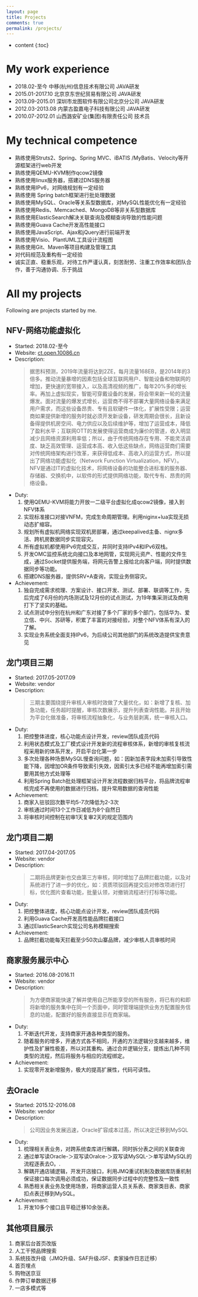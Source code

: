```yaml
---
layout: page
title: Projects
comments: true
permalink: /projects/
---
```


* content
{:toc}

# My work experience
- 2018.02-至今 	    中移(杭州)信息技术有限公司          JAVA研发
- 2015.01-2017.10 	北京京东世纪贸易有限公司            JAVA研发
- 2013.09-2015.01 	深圳市龙图软件有限公司北京分公司    JAVA研发
- 2012.03-2013.08 	内蒙古盈嘉电子科技有限公司          JAVA研发
- 2010.07-2012.01 	山西潞安矿业(集团)有限责任公司      技术员

# My technical competence
- 熟练使用Struts2、Spring、Spring MVC、iBATIS /MyBatis、Velocity等开源框架进行web开发  
- 熟练使用QEMU-KVM制作qcow2镜像  
- 熟练使用linux服务器，搭建过DNS服务器  
- 熟练使用IPv6，对网络规划有一定经验  
- 熟练使用 Spring batch框架进行批处理数据  
- 熟练使用MySQL、Oracle等关系型数据库，对MySQL性能优化有一定经验  
- 熟练使用Redis、Memcached、MongoDB等非关系型数据库  
- 熟练使用ElasticSearch解决关联查询及模糊查询导致的性能问题  
- 熟练使用Guava Cache开发高性能接口  
- 熟练使用JavaScript、Ajax和jQuery进行前端开发  
- 熟练使用Visio、PlantUML工具设计流程图  
- 熟练使用Git、Maven等项目构建及管理工具   
- 对代码规范及重构有一定经验  
- 诚实正直、稳重乐观，对待工作严谨认真，刻苦耐劳、注重工作效率和团队合作，善于沟通协调、乐于挑战  

# All my projects
Following are projects started by me. 

## NFV-网络功能虚拟化
* Started: 2018.02-至今
* Website: [ct.open.10086.cn](ct.open.10086.cn)
* Description: 
    > 据思科预测，2019年流量将达到2ZE，每月流量168EB，是2014年的3倍多。推动流量暴增的因素包括全球互联网用户、智能设备和物联网的增加，更快速的宽带接入，以及高清视频的推广，每年20%多的增长率。再加上虚拟现实，智能可穿戴设备的发展，将会带来新一轮的流量爆发。面对流量的爆发式增长，运营商不得不部署大量网络设备来满足用户需求，而这些设备昂贵、专有且软硬件一体化，扩展性受限；运营商如果提供新增的服务时就必须开发新设备，研发周期会很长，且新设备得提供机房空间、电力供应以及后续维护等，增加了运营成本，降低了盈利水平；互联网OTT的发展使得运营商成为廉价的管道，收入明显减少且网络资源利用率低；所以，由于传统网络存在专用、不能灵活调度、缺乏高效管理、运营成本高、收入低这些缺点，网络运营商们需要对传统网络架构进行改革，来获得低成本、高收入的运营方式，所以提出了网络功能虚拟化（Network Function Virtualization，NFV）。
       NFV是通过IT的虚拟化技术，将网络设备的功能整合进标准的服务器、存储器、交换机中，以软件的形式提供网络功能，取代专有、昂贵的网络设备。
* Duty:
    1. 使用QEMU-KVM将能力开放一二级平台虚拟化成qcow2镜像，接入到NFV体系
    2. 实现标准接口对接VNFM，完成生命周期管理。利用niginx+lua实现无损动态扩缩容。
    3. 规划所有虚拟机网络实现双机房部署，通过keepalived主备、nignx多活、跨机房数据同步实现容灾。
    4. 所有虚拟机都使用IPv6完成交互，并同时支持IPv4和IPv6双栈。
    5. 开发OMC监控系统北向接口及本地网管，实现网元资产、性能的文件生成，通过Socket提供服务端，将网元告警上报给北向客户端，同时提供数据同步等功能。
    6. 搭建DNS服务器，提供SRV+A查询，实现业务侧容灾。
* Achievement:
    1. 独自完成需求梳理、方案设计、接口开发、测试、部署、联调等工作，先后完成了6月份的内场测试及12月份的试点测试，为19年集采测试及商用打下了坚实的基础。
    2. 试点测试中分别在杭州和广东对接了多个厂家的多个部门，包括华为、爱立信、中兴、苏研等，积累了丰富的对接经验，对整个NFV体系有深入的了解。
    3. 实现业务系统全面支持IPv6，为后续公司其他部门的系统改造提供宝贵意见 

## 龙门项目三期
* Started: 2017.05-2017.09
* Website: vendor
* Description: 
    > 三期主要围绕提升审核人审核时效做了大量优化，如：新增了复核、加急功能，任务超时提醒，审核次数展示，提升列表查询性能。并且开始为平台化做准备，将审核流程抽象化，与业务层剥离，统一审核入口。
* Duty:
   1. 把控整体进度，核心功能点设计开发，review团队成员代码
   2. 利用状态模式及工厂模式设计开发新的流程审核体系，新增的审核复核流程采用新的体系开发，开启平台化第一步
   3. 多次处理各种场景MySQL慢查询问题，如：因新加表字段未加索引导致性能下降，因增加OR条件导致索引失效，因索引太多已经不能再增加索引需要用其他方式处理等
   4. 利用Spring Batch批处理框架设计开发流程数据归档平台，将品牌流程审核完成不再使用的数据进行归档，提升常用数据的查询性能 
* Achievement:
   1. 商家入驻驳回次数平均5-7次降低为2-3次
   2. 审核通过时间13个工作日减低为8个自然日
   3. 将审核时间控制在初审1天复审2天的规定范围内 

## 龙门项目二期
* Started: 2017.04-2017.05 
* Website: vendor
* Description: 
    > 二期将品牌更新也交由第三方审核，同时增加了品牌拦截功能，以及对系统进行了进一步的优化，如：资质项驳回再提交后对修改项进行打标，优化图片查看功能，批量认领，对撤销流程进行打标等功能。
* Duty:
   1. 把控整体进度，核心功能点设计开发，review团队成员代码
   2. 利用Guava Cache开发高性能品牌拦截接口
   3. 通过ElasticSearch实现公司名称模糊搜索
* Achievement:
   1. 品牌拦截功能每天拦截至少50次山寨品牌，减少审核人员审核时间

## 商家服务展示中心
* Started: 2016.08-2016.11
* Website: vendor
* Description: 
    > 为方便商家能快速了解并使用自己所能享受的所有服务，将已有的和即将新增的服务集中在同一个页面中，同时管理端提供业务方配置服务信息的功能，配置好的服务直接显示在商家端。 
* Duty:
   1. 不断迭代开发，支持商家开通各种类型的服务。
   2. 随着服务的增多，开通方式各不相同，开通的方法逻辑分支越来越多，维护性及扩展性极差，所以对其重构。通过合并逻辑分支，提炼出几种不同类型的流程，然后将服务与相应的流程绑定。 
* Achievement:
   1. 实现零开发新增服务，极大的提高扩展性，代码可读性。
   
## 去Oracle
* Started: 2015.12-2016.08
* Website: vendor
* Description: 
    > 公司因业务发展迅速，Oracle扩容成本过高，所以决定迁移到MySQL 
* Duty:
   1. 梳理相关表业务，对跨系统查库进行解耦，同时拆分表之间的关联查询
   2. 通过单写读Oracle-＞双写读Oralce-＞双写读MySQL-＞单写读MySQL的流程逐表去O。.
   3. 解耦开通店铺逻辑，开发开店接口，利用JMQ重试机制及数据库防重机制保证接口每次调用必须成功，保证数据同步过程中的完整性及一致性
   4. 熟悉相关表业务及使用场景，将商家运营人员关系表、商家类目表、商家扣点表迁移到MySQL。 
* Achievement:
   1. 开发10多个接口且平稳迁移10余张表。
   
## 其他项目展示   
1. 商家后台首页改版
2. 人工干预品牌搜索
3. 系统技改升级（JMQ升级、SAF升级JSF、卖家操作日志迁移）
4. 首页埋点
5. 购物送京豆
6. 作弊订单数据迁移
7. 一店多模式等 


   
   

